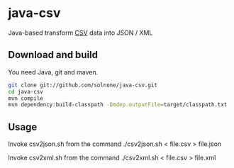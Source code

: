 java-csv
========

Java-based transform <a href="http://en.wikipedia.org/wiki/Comma-separated_values">CSV</a> data into JSON / XML

Download and build
------------------

You need Java, git and maven.

```bash
git clone git://github.com/solnone/java-csv.git
cd java-csv
mvn compile
mvn dependency:build-classpath -Dmdep.outputFile=target/classpath.txt
```

Usage
-----

Invoke csv2json.sh from the command
 ./csv2json.sh < file.csv > file.json
 
Invoke csv2xml.sh from the command
 ./csv2xml.sh < file.csv > file.xml
